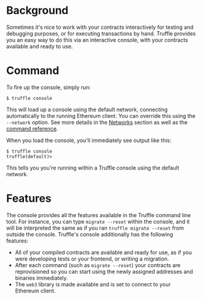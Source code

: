 # Background

Sometimes it's nice to work with your contracts interactively for testing and debugging purposes, or for executing transactions by hand. Truffle provides you an easy way to do this via an interactive console, with your contracts available and ready to use.

# Command

To fire up the console, simply run:

```none
$ truffle console
```

This will load up a console using the default network, connecting automatically to the running Ethereum client. You can override this using the `--network` option. See more details in the [Networks](/advanced/networks) section as well as the [command reference](/advanced/commands).

When you load the console, you'll immediately see output like this:

```
$ truffle console
truffle(default)>
```

This tells you you're running within a Truffle console using the default network.

# Features

The console provides all the features available in the Truffle command line tool. For instance, you can type `migrate --reset` within the console, and it will be interpreted the same as if you ran `truffle migrate --reset` from outside the console. Truffle's console additionally has the following features:

* All of your compiled contracts are available and ready for use, as if you were developing tests or your frontend, or writing a migration.
* After each command (such as `migrate --reset`) your contracts are reprovisioned so you can start using the newly assigned addresses and binaries immediately.
* The `web3` library is made available and is set to connect to your Ethereum client.
